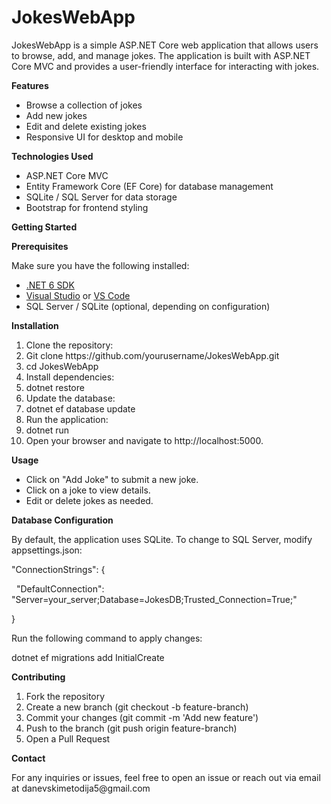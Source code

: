 <h1>JokesWebApp</h1>
<p>JokesWebApp is a simple ASP.NET Core web application that allows users to browse, add, and manage jokes. The application is built with ASP.NET Core MVC and provides a user-friendly interface for interacting with jokes.</p>
<p><strong>Features</strong></p>
<ul>
<li>Browse a collection of jokes</li>
<li>Add new jokes</li>
<li>Edit and delete existing jokes</li>
<li>Responsive UI for desktop and mobile</li>
</ul>
<p><strong>Technologies Used</strong></p>
<ul>
<li>ASP.NET Core MVC</li>
<li>Entity Framework Core (EF Core) for database management</li>
<li>SQLite / SQL Server for data storage</li>
<li>Bootstrap for frontend styling</li>
</ul>
<p><strong>Getting Started</strong></p>
<p><strong>Prerequisites</strong></p>
<p>Make sure you have the following installed:</p>
<ul>
<li><a href="https://dotnet.microsoft.com/download/dotnet/6.0">.NET 6 SDK</a></li>
<li><a href="https://visualstudio.microsoft.com/">Visual Studio</a> or <a href="https://code.visualstudio.com/">VS Code</a></li>
<li>SQL Server / SQLite (optional, depending on configuration)</li>
</ul>
<p><strong>Installation</strong></p>
<ol start="1">
<li>Clone the repository:</li>
<li>Git clone https://github.com/yourusername/JokesWebApp.git</li>
<li>cd JokesWebApp</li>
<li>Install dependencies:</li>
<li>dotnet restore</li>
<li>Update the database:</li>
<li>dotnet ef database update</li>
<li>Run the application:</li>
<li>dotnet run</li>
<li>Open your browser and navigate to http://localhost:5000.</li>
</ol>
<p><strong>Usage</strong></p>
<ul>
<li>Click on "Add Joke" to submit a new joke.</li>
<li>Click on a joke to view details.</li>
<li>Edit or delete jokes as needed.</li>
</ul>
<p><strong>Database Configuration</strong></p>
<p>By default, the application uses SQLite. To change to SQL Server, modify appsettings.json:</p>
<p>"ConnectionStrings": {</p>
<p>&nbsp; "DefaultConnection": "Server=your_server;Database=JokesDB;Trusted_Connection=True;"</p>
<p>}</p>
<p>Run the following command to apply changes:</p>
<p>dotnet ef migrations add InitialCreate</p>
<p><strong>Contributing</strong></p>
<ol>
<li>Fork the repository</li>
<li>Create a new branch (git checkout -b feature-branch)</li>
<li>Commit your changes (git commit -m 'Add new feature')</li>
<li>Push to the branch (git push origin feature-branch)</li>
<li>Open a Pull Request</li>
</ol>
<p><strong>Contact</strong></p>
<p>For any inquiries or issues, feel free to open an issue or reach out via email at danevskimetodija5@gmail.com</p>
<p>&nbsp;</p>
